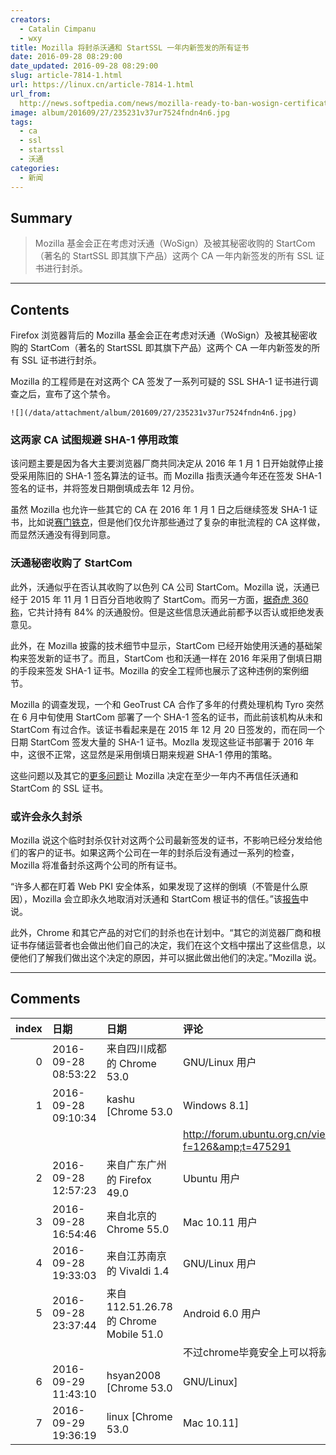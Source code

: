```yaml
---
creators:
  - Catalin Cimpanu
  - wxy
title: Mozilla 将封杀沃通和 StartSSL 一年内新签发的所有证书
date: 2016-09-28 08:29:00
date_updated: 2016-09-28 08:29:00
slug: article-7814-1.html
url: https://linux.cn/article-7814-1.html
url_from: 
  http://news.softpedia.com/news/mozilla-ready-to-ban-wosign-certificates-for-one-year-after-shady-behavior-508674.shtml
image: album/201609/27/235231v37ur7524fndn4n6.jpg
tags:
  - ca
  - ssl
  - startssl
  - 沃通
categories:
  - 新闻
---
```


## Summary

> Mozilla 基金会正在考虑对沃通（WoSign）及被其秘密收购的 StartCom（著名的 StartSSL 即其旗下产品）这两个 CA 一年内新签发的所有 SSL 证书进行封杀。

***

<!-- more -->

## Contents

Firefox 浏览器背后的 Mozilla 基金会正在考虑对沃通（WoSign）及被其秘密收购的 StartCom（著名的 StartSSL 即其旗下产品）这两个 CA 一年内新签发的所有 SSL 证书进行封杀。

Mozilla 的工程师是在对这两个 CA 签发了一系列可疑的 SSL SHA-1 证书进行调查之后，宣布了这个禁令。

`![](/data/attachment/album/201609/27/235231v37ur7524fndn4n6.jpg)`

### 这两家 CA 试图规避 SHA-1 停用政策

该问题主要是因为各大主要浏览器厂商共同决定从 2016 年 1 月 1 日开始就停止接受采用陈旧的 SHA-1 签名算法的证书。而 Mozilla 指责沃通今年还在签发 SHA-1 签名的证书，并将签发日期倒填成去年 12 月份。

虽然 Mozilla 也允许一些其它的 CA 在 2016 年 1 月 1 日之后继续签发 SHA-1 证书，比如说[赛门铁克](http://news.softpedia.com/news/mozilla-gives-a-security-pass-to-the-people-it-shouldn-t-500986.shtml)，但是他们仅允许那些通过了复杂的审批流程的 CA 这样做，而显然沃通没有得到同意。

### 沃通秘密收购了 StartCom

此外，沃通似乎在否认其收购了以色列 CA 公司 StartCom。Mozilla 说，沃通已经于 2015 年 11 月 1 日百分百地收购了 StartCom。而另一方面，[据奇虎 360 称](http://www.solidot.org/story?sid=49774)，它共计持有 84% 的沃通股份。但是这些信息沃通此前都予以否认或拒绝发表意见。

此外，在 Mozilla 披露的技术细节中显示，StartCom 已经开始使用沃通的基础架构来签发新的证书了。而且，StartCom 也和沃通一样在 2016 年采用了倒填日期的手段来签发 SHA-1 证书。Mozilla 的安全工程师也展示了这种违例的案例细节。

Mozilla 的调查发现，一个和 GeoTrust CA 合作了多年的付费处理机构 Tyro 突然在 6 月中旬使用 StartCom 部署了一个 SHA-1 签名的证书，而此前该机构从未和 StartCom 有过合作。该证书看起来是在 2015 年 12 月 20 日签发的，而在同一个日期 StartCom 签发大量的 SHA-1 证书。Mozlla 发现这些证书部署于 2016 年中，这很不正常，这显然是采用倒填日期来规避 SHA-1 停用的策略。

这些问题以及其它的[更多问题](https://wiki.mozilla.org/CA:WoSign_Issues)让 Mozilla 决定在至少一年内不再信任沃通和 StartCom 的 SSL 证书。

### 或许会永久封杀

Mozilla 说这个临时封杀仅针对这两个公司最新签发的证书，不影响已经分发给他们的客户的证书。如果这两个公司在一年的封杀后没有通过一系列的检查，Mozilla 将准备封杀这两个公司的所有证书。

“许多人都在盯着 Web PKI 安全体系，如果发现了这样的倒填（不管是什么原因），Mozilla 会立即永久地取消对沃通和 StartCom 根证书的信任。”该[报告](https://docs.google.com/document/d/1C6BlmbeQfn4a9zydVi2UvjBGv6szuSB4sMYUcVrR8vQ/preview#)中说。

此外，Chrome 和其它产品的对它们的封杀也在计划中。“其它的浏览器厂商和根证书存储运营者也会做出他们自己的决定，我们在这个文档中摆出了这些信息，以便他们了解我们做出这个决定的原因，并可以据此做出他们的决定。”Mozilla 说。

***

## Comments

|   index | 日期                | 日期                                                   | 评论                                                                                                                                                                |
|--------:|:--------------------|:-------------------------------------------------------|:--------------------------------------------------------------------------------------------------------------------------------------------------------------------|
|       0 | 2016-09-28 08:53:22 | 来自四川成都的 Chrome 53.0|GNU/Linux 用户              | 邻站 OSC 就使用的 WoSign 签署的证书，而且还是 http 和 https 混用。                                                                                    |
|       1 | 2016-09-28 09:10:34 | kashu [Chrome 53.0|Windows 8.1]                        | 关于这个严肃的问题，大家可以看看 Ubuntu中文论坛 的这个帖子，就知道始末了<br />                                                                        |
|         |                     |                                                        | <a href="http://forum.ubuntu.org.cn/viewtopic.php?f=126&amp;t=475291" target="_blank">http://forum.ubuntu.org.cn/viewtopic.php?f=126&amp;t=475291</a> |
|       2 | 2016-09-28 12:57:23 | 来自广东广州的 Firefox 49.0|Ubuntu 用户                | 草 我们公司以前就是用的wosign，后来换赛门铁克了好像                                                                                                   |
|       3 | 2016-09-28 16:54:46 | 来自北京的 Chrome 55.0|Mac 10.11 用户                  | 中枪！我去，这事儿什么时候会定，我需要换证书了orz...                                                                                                  |
|       4 | 2016-09-28 19:33:03 | 来自江苏南京的 Vivaldi 1.4|GNU/Linux 用户              | 这是个严重问题呀                                                                                                                                      |
|       5 | 2016-09-28 23:37:44 | 来自112.51.26.78的 Chrome Mobile 51.0|Android 6.0 用户 | 要是chrome也这么积极就好了<br />                                                                                                                      |
|         |                     |                                                        | 不过chrome毕竟安全上可以将就一下的                                                                                                                                  |
|       6 | 2016-09-29 11:43:10 | hsyan2008 [Chrome 53.0|GNU/Linux]                      | 本来已经准备采购的，合同都谈好了，还好看到这个新闻！                                                                                                  |
|       7 | 2016-09-29 19:36:19 | linux [Chrome 53.0|Mac 10.11]                          | 还好还好！                                                                                                                                            |
